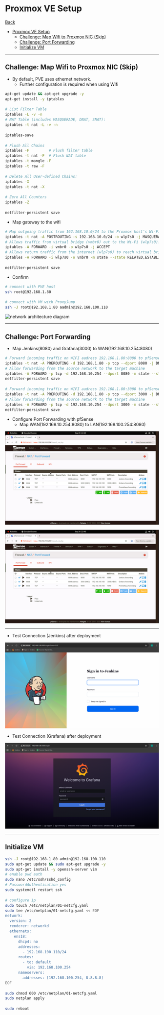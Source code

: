 # Proxmox VE Setup

[Back](../../README.md)

- [Proxmox VE Setup](#proxmox-ve-setup)
  - [Challenge: Map Wifi to Proxmox NIC (Skip)](#challenge-map-wifi-to-proxmox-nic-skip)
  - [Challenge: Port Forwarding](#challenge-port-forwarding)
  - [Initialize VM](#initialize-vm)

---

## Challenge: Map Wifi to Proxmox NIC (Skip)

- By default, PVE uses ethernet network.
  - Further configuration is required when using Wifi

```sh
apt-get update && apt-get upgrade -y
apt-get install -y iptables

# List Filter Table
iptables -L -v -n
# NAT Table (includes MASQUERADE, DNAT, SNAT):
iptables -t nat -L -v -n

iptables-save

# Flush All Chains
iptables -F         # Flush filter table
iptables -t nat -F  # Flush NAT table
iptables -t mangle -F
iptables -t raw -F

# Delete All User-defined Chains:
iptables -X
iptables -t nat -X

# Zero All Counters
iptables -Z

netfilter-persistent save
```

- Map gateway to the wifi

```sh
# Map outgoing traffic from 192.168.10.0/24 to the Proxmox host’s Wi-Fi interface (wlp7s0).
iptables -t nat -A POSTROUTING -s 192.168.10.0/24 -o wlp7s0 -j MASQUERADE
# Allows traffic from virtual bridge (vmbr0) out to the Wi-Fi (wlp7s0).
iptables -A FORWARD -i vmbr0 -o wlp7s0 -j ACCEPT
# Allows return traffic from the internet (wlp7s0) to reach virtual bridge (vmbr0)
iptables -A FORWARD -i wlp7s0 -o vmbr0 -m state --state RELATED,ESTABLISHED -j ACCEPT

netfilter-persistent save
```

- Confirm

```sh
# connect with PVE host
ssh root@192.168.1.80

# connect with VM with ProxyJump
ssh -J root@192.168.1.80 aadmin@192.168.100.110
```

![network architecture diagram](network)

---

## Challenge: Port Forwarding

- Map Jenkins(8080) and Grafana(3000) to WAN(192.168.10.254:8080)

```sh
# Forward incoming traffic on WIFI aadress 192.168.1.80:8080 to pfSense WAN addresss 192.168.10.100:8080
iptables -t nat -A PREROUTING -d 192.168.1.80 -p tcp --dport 8080 -j DNAT --to-destination 192.168.10.254:8080
# Allow forwarding from the source network to the target machine
iptables -A FORWARD -p tcp -d 192.168.10.254 --dport 8080 -m state --state NEW,ESTABLISHED,RELATED -j ACCEPT
netfilter-persistent save

# Forward incoming traffic on WIFI aadress 192.168.1.80:3000 to pfSense WAN addresss 192.168.10.100:3000
iptables -t nat -A PREROUTING -d 192.168.1.80 -p tcp --dport 3000 -j DNAT --to-destination 192.168.10.254:3000
# Allow forwarding from the source network to the target machine
iptables -A FORWARD -p tcp -d 192.168.10.254 --dport 3000 -m state --state NEW,ESTABLISHED,RELATED -j ACCEPT
netfilter-persistent save
```

- Configure Port Forwarding with pfSense
  - Map WAN(192.168.10.254:8080) to LAN(192.168.100.254:8080)

![pic](./pic/pfsense_port_forwarding01.png)

![pic](./pic/pfsense_port_forwarding01.png)

---

- Test Connection (Jenkins) after deployment

![pic](./pic/jenkins.png)

- Test Connection (Grafana) after deployment

![pic](./pic/grafana.png)

---

## Initialize VM


```sh
ssh -J root@192.168.1.80 admin@192.168.100.110
sudo apt-get update && sudo apt-get upgrade -y
sudo apt-get install -y openssh-server vim
# enable pwd auth
sudo nano /etc/ssh/sshd_config
# PasswordAuthentication yes
sudo systemctl restart ssh

# configure ip
sudo touch /etc/netplan/01-netcfg.yaml
sudo tee /etc/netplan/01-netcfg.yaml << EOF
network:
  version: 2
  renderer: networkd
  ethernets:
    ens18:
      dhcp4: no
      addresses:
        - 192.168.100.110/24
      routes:
        - to: default
          via: 192.168.100.254
      nameservers:
        addresses: [192.168.100.254, 8.8.8.8]
EOF

sudo chmod 600 /etc/netplan/01-netcfg.yaml
sudo netplan apply

sudo reboot
```

